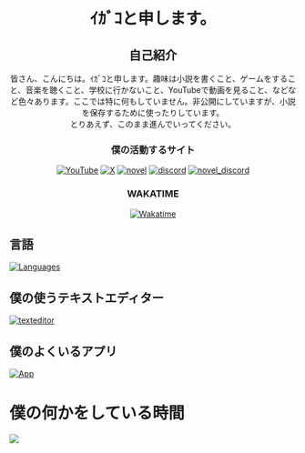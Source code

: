 <h1 align="center">ｲｶﾞｺと申します。</h1>
<div align="center">
  
  ## 自己紹介
  皆さん、こんにちは。ｲｶﾞｺと申します。趣味は小説を書くこと、ゲームをすること、音楽を聴くこと、学校に行かないこと、YouTubeで動画を見ること、などなど色々あります。ここでは特に何もしていません。非公開にしていますが、小説を保存するために使ったりしています。
  <br />とりあえず、このまま進んでいってください。
</div>

<div align="center">
  <h3>僕の活動するサイト</h3>
  
  [![YouTube](https://img.shields.io/badge/YouTube-ffffff?style=for-the-badge&logo=youtube&logoColor=red)](https://youtube.com/@igakojp_tri-u)
  [![X](https://img.shields.io/badge/X(Twitter)-ffffff?style=for-the-badge&logo=x&logoColor=black)](https://x.com/igakojp)
  [![novel](https://img.shields.io/badge/%E5%B0%8F%E8%AA%AC-%E3%82%AB%E3%82%AF%E3%83%A8%E3%83%A0-2792ca?style=for-the-badge)](https://kakuyomu.jp/users/igakojp)
  [![discord](https://img.shields.io/badge/トライユー-Discord-628af9?style=for-the-badge&logo=discord&logoColor=white)](https://discord.gg/UtvHAdH28g/)
  [![novel_discord](https://img.shields.io/badge/小説-Discord-628af9?style=for-the-badge&logo=discord&logoColor=white)](https://discord.gg/74NK7ZugYT/)
  
  <h3>WAKATIME</h3>
  
  [![Wakatime](https://wakatime.com/badge/user/4574977e-50bb-4df7-803b-fe5b31eab6dd.svg?style=for-the-badge)](https://wakatime.com/@4574977e-50bb-4df7-803b-fe5b31eab6dd)
  
</div>

## 言語

[![Languages](https://skillicons.dev/icons?i=javascript,html,css,python)](https://skillicons.dev)

## 僕の使うテキストエディター

[![texteditor](https://skillicons.dev/icons?i=vscode,sublime)](https://skillicons.dev)

## 僕のよくいるアプリ

[![App](https://skillicons.dev/icons?i=discord,github,vscode)](https://skillicons.dev)

<!--## My coding stats

  <a href="https://wakatime.com/@taroj1205#gh-dark-mode-only"><img src="https://wakatime.com/share/@taroj1205/73a679e9-c642-449d-a70c-f4dff787c8f6.svg" align="top" /></a>
<a href="https://wakatime.com/@taroj1205#gh-light-mode-only"><img src="https://wakatime.com/share/@taroj1205/6355258e-a040-45d3-a69e-17b70a94af18.svg" align="top" /></a>
-->
# 僕の何かをしている時間
<a href="https://wakatime.com/@igakojp"><img src="https://wakatime.com/share/@igakojp/e42f38d1-9e8c-48b5-8f21-b0520f6ad03e.svg" align="top" /></a>

<!---<img src="https://wakatime.com/insights/animated/days.gif" />
-->
